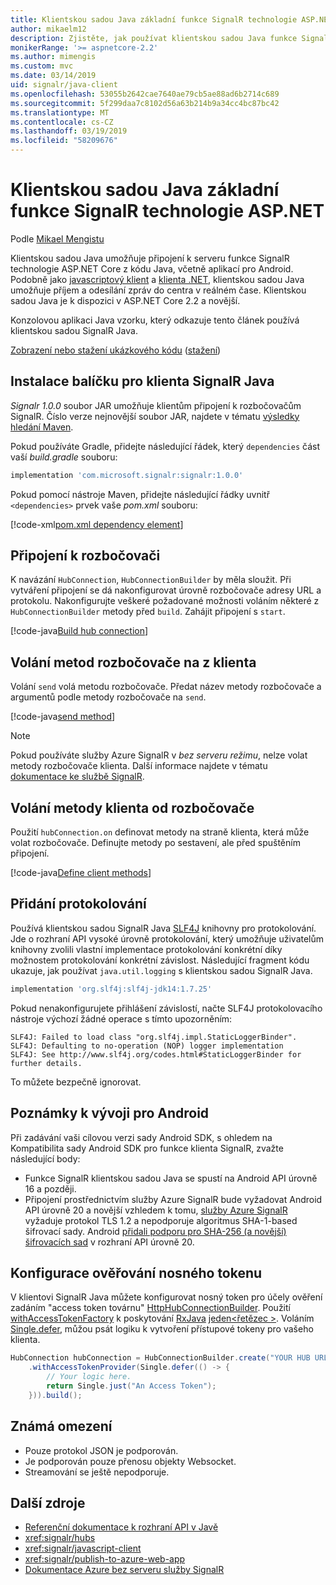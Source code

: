 ```yaml
---
title: Klientskou sadou Java základní funkce SignalR technologie ASP.NET
author: mikaelm12
description: Zjistěte, jak používat klientskou sadou Java funkce SignalR technologie ASP.NET Core.
monikerRange: '>= aspnetcore-2.2'
ms.author: mimengis
ms.custom: mvc
ms.date: 03/14/2019
uid: signalr/java-client
ms.openlocfilehash: 53055b2642cae7640ae79cb5ae88ad6b2714c689
ms.sourcegitcommit: 5f299daa7c8102d56a63b214b9a34cc4bc87bc42
ms.translationtype: MT
ms.contentlocale: cs-CZ
ms.lasthandoff: 03/19/2019
ms.locfileid: "58209676"
---
```

# <a name="aspnet-core-signalr-java-client"></a>Klientskou sadou Java základní funkce SignalR technologie ASP.NET

Podle [Mikael Mengistu](https://twitter.com/MikaelM_12)

Klientskou sadou Java umožňuje připojení k serveru funkce SignalR technologie ASP.NET Core z kódu Java, včetně aplikací pro Android. Podobně jako [javascriptový klient](xref:signalr/javascript-client) a [klienta .NET](xref:signalr/dotnet-client), klientskou sadou Java umožňuje příjem a odesílání zpráv do centra v reálném čase. Klientskou sadou Java je k dispozici v ASP.NET Core 2.2 a novější.

Konzolovou aplikaci Java vzorku, který odkazuje tento článek používá klientskou sadou SignalR Java.

[Zobrazení nebo stažení ukázkového kódu](https://github.com/aspnet/Docs/tree/master/aspnetcore/signalr/java-client/sample) ([stažení](xref:index#how-to-download-a-sample))

## <a name="install-the-signalr-java-client-package"></a>Instalace balíčku pro klienta SignalR Java

*Signalr 1.0.0* soubor JAR umožňuje klientům připojení k rozbočovačům SignalR. Číslo verze nejnovější soubor JAR, najdete v tématu [výsledky hledání Maven](https://search.maven.org/search?q=g:com.microsoft.signalr%20AND%20a:signalr).

Pokud používáte Gradle, přidejte následující řádek, který `dependencies` část vaší *build.gradle* souboru:

```gradle
implementation 'com.microsoft.signalr:signalr:1.0.0'
```

Pokud pomocí nástroje Maven, přidejte následující řádky uvnitř `<dependencies>` prvek vaše *pom.xml* souboru:

[!code-xml[pom.xml dependency element](java-client/sample/pom.xml?name=snippet_dependencyElement)]

## <a name="connect-to-a-hub"></a>Připojení k rozbočovači

K navázání `HubConnection`, `HubConnectionBuilder` by měla sloužit. Při vytváření připojení se dá nakonfigurovat úrovně rozbočovače adresy URL a protokolu. Nakonfigurujte veškeré požadované možnosti voláním některé z `HubConnectionBuilder` metody před `build`. Zahájit připojení s `start`.

[!code-java[Build hub connection](java-client/sample/src/main/java/Chat.java?range=16-17)]

## <a name="call-hub-methods-from-client"></a>Volání metod rozbočovače na z klienta

Volání `send` volá metodu rozbočovače. Předat název metody rozbočovače a argumentů podle metody rozbočovače na `send`.

[!code-java[send method](java-client/sample/src/main/java/Chat.java?range=28)]

> [!NOTE]
> Pokud používáte služby Azure SignalR v *bez serveru režimu*, nelze volat metody rozbočovače klienta. Další informace najdete v tématu [dokumentace ke službě SignalR](/azure/azure-signalr/signalr-concept-serverless-development-config).

## <a name="call-client-methods-from-hub"></a>Volání metody klienta od rozbočovače

Použití `hubConnection.on` definovat metody na straně klienta, která může volat rozbočovače. Definujte metody po sestavení, ale před spuštěním připojení.

[!code-java[Define client methods](java-client/sample/src/main/java/Chat.java?range=19-21)]

## <a name="add-logging"></a>Přidání protokolování

Používá klientskou sadou SignalR Java [SLF4J](https://www.slf4j.org/) knihovny pro protokolování. Jde o rozhraní API vysoké úrovně protokolování, který umožňuje uživatelům knihovny zvolili vlastní implementace protokolování konkrétní díky možnostem protokolování konkrétní závislost. Následující fragment kódu ukazuje, jak používat `java.util.logging` s klientskou sadou SignalR Java.

```gradle
implementation 'org.slf4j:slf4j-jdk14:1.7.25'
```

Pokud nenakonfigurujete přihlášení závislostí, načte SLF4J protokolovacího nástroje výchozí žádné operace s tímto upozorněním:

```
SLF4J: Failed to load class "org.slf4j.impl.StaticLoggerBinder".
SLF4J: Defaulting to no-operation (NOP) logger implementation
SLF4J: See http://www.slf4j.org/codes.html#StaticLoggerBinder for further details.
```

To můžete bezpečně ignorovat.

## <a name="android-development-notes"></a>Poznámky k vývoji pro Android

Při zadávání vaši cílovou verzi sady Android SDK, s ohledem na Kompatibilita sady Android SDK pro funkce klienta SignalR, zvažte následující body:

* Funkce SignalR klientskou sadou Java se spustí na Android API úrovně 16 a později.
* Připojení prostřednictvím služby Azure SignalR bude vyžadovat Android API úrovně 20 a novější vzhledem k tomu, [služby Azure SignalR](/azure/azure-signalr/signalr-overview) vyžaduje protokol TLS 1.2 a nepodporuje algoritmus SHA-1-based šifrovací sady. Android [přidali podporu pro SHA-256 (a novější) šifrovacích sad](https://developer.android.com/reference/javax/net/ssl/SSLSocket) v rozhraní API úrovně 20.

## <a name="configure-bearer-token-authentication"></a>Konfigurace ověřování nosného tokenu

V klientovi SignalR Java můžete konfigurovat nosný token pro účely ověření zadáním "access token továrnu" [HttpHubConnectionBuilder](/java/api/com.microsoft.signalr._http_hub_connection_builder?view=aspnet-signalr-java). Použití [withAccessTokenFactory](/java/api/com.microsoft.signalr._http_hub_connection_builder.withaccesstokenprovider?view=aspnet-signalr-java#com_microsoft_signalr__http_hub_connection_builder_withAccessTokenProvider_Single_String__) k poskytování [RxJava](https://github.com/ReactiveX/RxJava) [jeden\<řetězec >](http://reactivex.io/documentation/single.html). Voláním [Single.defer](http://reactivex.io/RxJava/javadoc/io/reactivex/Single.html#defer-java.util.concurrent.Callable-), můžou psát logiku k vytvoření přístupové tokeny pro vašeho klienta.

```java
HubConnection hubConnection = HubConnectionBuilder.create("YOUR HUB URL HERE")
    .withAccessTokenProvider(Single.defer(() -> {
        // Your logic here.
        return Single.just("An Access Token");
    })).build();
```

## <a name="known-limitations"></a>Známá omezení

* Pouze protokol JSON je podporován.
* Je podporován pouze přenosu objekty Websocket.
* Streamování se ještě nepodporuje.

## <a name="additional-resources"></a>Další zdroje

* [Referenční dokumentace k rozhraní API v Javě](/java/api/com.microsoft.signalr?view=aspnet-signalr-java)
* <xref:signalr/hubs>
* <xref:signalr/javascript-client>
* <xref:signalr/publish-to-azure-web-app>
* [Dokumentace Azure bez serveru služby SignalR](/azure/azure-signalr/signalr-concept-serverless-development-config)
